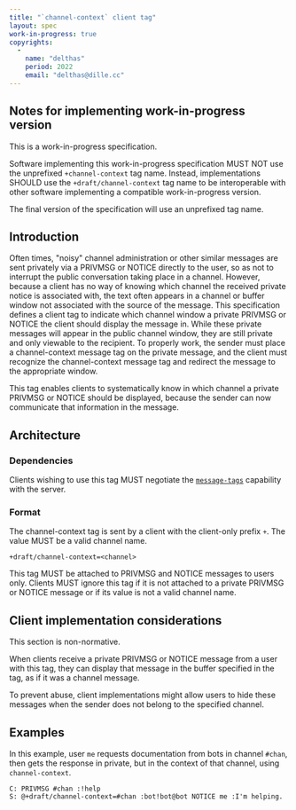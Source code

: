 ```yaml
---
title: "`channel-context` client tag"
layout: spec
work-in-progress: true
copyrights:
  -
    name: "delthas"
    period: 2022
    email: "delthas@dille.cc"
---
```


## Notes for implementing work-in-progress version

This is a work-in-progress specification.

Software implementing this work-in-progress specification MUST NOT use the
unprefixed `+channel-context` tag name. Instead, implementations SHOULD use the
`+draft/channel-context` tag name to be interoperable with other software
implementing a compatible work-in-progress version.

The final version of the specification will use an unprefixed tag name.

## Introduction
Often times, "noisy" channel administration or other similar messages are sent privately via a PRIVMSG or NOTICE directly to the user, so as not to interrupt the public conversation taking place in a channel. However, because a client has no way of knowing which channel the received private notice is associated with, the text often appears in a channel or buffer window not associated with the source of the message. This specification defines a client tag to indicate which channel window a private PRIVMSG or NOTICE the client should display the message in. While these private messages will appear in the public channel window, they are still private and only viewable to the recipient. To properly work, the sender must place a channel-context message tag on the private message, and the client must recognize the channel-context message tag and redirect the message to the appropriate window.

This tag enables clients to systematically know in which channel a private PRIVMSG or NOTICE should be displayed, because the sender can now communicate that information in the message.

## Architecture

### Dependencies

Clients wishing to use this tag MUST negotiate the [`message-tags`](../extensions/message-tags.html) capability with the server.

### Format

The channel-context tag is sent by a client with the client-only prefix `+`. The value MUST be a valid channel name.

    +draft/channel-context=<channel>

This tag MUST be attached to PRIVMSG and NOTICE messages to users only. Clients MUST ignore this tag if it is not attached to a private PRIVMSG or NOTICE message or if its value is not a valid channel name.

## Client implementation considerations

This section is non-normative.

When clients receive a private PRIVMSG or NOTICE message from a user with this tag, they can display that message in the buffer specified in the tag, as if it was a channel message.

To prevent abuse, client implementations might allow users to hide these messages when the sender does not belong to the specified channel.

## Examples

In this example, user `me` requests documentation from bots in channel `#chan`, then gets the response in private, but in the context of that channel, using `channel-context`.

    C: PRIVMSG #chan :!help
    S: @+draft/channel-context=#chan :bot!bot@bot NOTICE me :I'm helping.
